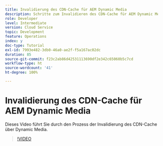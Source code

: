 ```yaml
---
title: Invalidierung des CDN-Cache für AEM Dynamic Media
description: Schritte zum Invalidieren des CDN-Cache für AEM Dynamic Media
role: Developer
level: Intermediate
version: Cloud Service
topic: Development
feature: Operations
index: y
doc-type: Tutorial
exl-id: 7993e482-3db0-46a0-ae2f-f5a167ac02dc
duration: 85
source-git-commit: f23c2ab86d42531113690df2e342c65060b5c7cd
workflow-type: ht
source-wordcount: '41'
ht-degree: 100%

---
```


# Invalidierung des CDN-Cache für AEM Dynamic Media

Dieses Video führt Sie durch den Prozess der Invalidierung des CDN-Cache über Dynamic Media.

>[!VIDEO](https://video.tv.adobe.com/v/335457?quality=12&learn=on)
